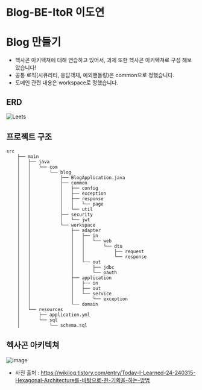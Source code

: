 # Blog-BE-ItoR 이도연

# Blog 만들기
- 헥사곤 아키텍쳐에 대해 연습하고 있어서, 과제 또한 헥사곤 아키텍쳐로 구성 해보았습니다!
- 공통 로직(시큐리티, 응답객체, 예외핸들링)은 common으로 정했습니다.
- 도메인 관련 내용은 workspace로 정했습니다.

## ERD
![Leets](https://github.com/user-attachments/assets/95c1da3c-3fe7-4516-8687-3b5dbb0185dd)



## 프로젝트 구조
```
src
    ├── main
    │   ├── java
    │   │   └── com
    │   │       └── blog
    │   │           ├── BlogApplication.java
    │   │           ├── common
    │   │           │   ├── config
    │   │           │   ├── exception
    │   │           │   ├── response
    │   │           │   │   └── page
    │   │           │   └── util
    │   │           ├── security
    │   │           │   └── jwt
    │   │           └── workspace
    │   │               ├── adapter
    │   │               │   ├── in
    │   │               │   │   └── web
    │   │               │   │       └── dto
    │   │               │   │           ├── request
    │   │               │   │           └── response
    │   │               │   └── out
    │   │               │       ├── jdbc
    │   │               │       └── oauth
    │   │               ├── application
    │   │               │   ├── in
    │   │               │   ├── out
    │   │               │   └── service
    │   │               │       └── exception
    │   │               └── domain
    │   └── resources
    │       ├── application.yml
    │       └── sql
    │           └── schema.sql
```

## 헥사곤 아키텍쳐
![image](https://github.com/user-attachments/assets/58b48da8-6da1-4075-b263-e2c3a51543e8)

- 사진 출처 : https://wikilog.tistory.com/entry/Today-I-Learned-24-240315-Hexagonal-Architecture를-바탕으로-한-기획을-하는-방법
